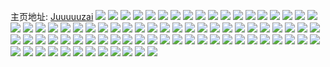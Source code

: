 主页地址: [Juuuuuzai](https://weibo.com/u/6411852648) 
![](https://wx4.sinaimg.cn/mw2000/006ZVtMcly1h9lw5kr7dmj33402c0u0x.jpg) 
![](https://wx4.sinaimg.cn/mw2000/006ZVtMcly1h9kh27no0rj32c0340hdw.jpg) 
![](https://wx4.sinaimg.cn/mw2000/006ZVtMcly1h8o749i254j32c03407wi.jpg) 
![](https://wx4.sinaimg.cn/mw2000/006ZVtMcly1h8o741q014j33402c07wi.jpg) 
![](https://wx4.sinaimg.cn/mw2000/006ZVtMcly1h8o74r0qmgj33402c07wi.jpg) 
![](https://wx4.sinaimg.cn/mw2000/006ZVtMcly1h8o757ts7cj33402c0kjm.jpg) 
![](https://wx4.sinaimg.cn/mw2000/006ZVtMcly1h8o76crb4rj33402c04qq.jpg) 
![](https://wx4.sinaimg.cn/mw2000/006ZVtMcly1h8o75tub84j32c0340u0y.jpg) 
![](https://wx4.sinaimg.cn/mw2000/006ZVtMcly1h8o763nqgvj33402c04qq.jpg) 
![](https://wx4.sinaimg.cn/mw2000/006ZVtMcly1h8o76pkzqcj32c0340npe.jpg) 
![](https://wx4.sinaimg.cn/mw2000/006ZVtMcly1h8o76wry9ej33402c0kjm.jpg) 
![](https://wx4.sinaimg.cn/mw2000/006ZVtMcly1h8f43i08htj33402c0x6q.jpg) 
![](https://wx4.sinaimg.cn/mw2000/006ZVtMcly1h8f43vv3i4j32c0340u0y.jpg) 
![](https://wx4.sinaimg.cn/mw2000/006ZVtMcly1h8f44471axj32c0340b2a.jpg) 
![](https://wx4.sinaimg.cn/mw2000/006ZVtMcly1h8f449815oj33402c04qq.jpg) 
![](https://wx4.sinaimg.cn/mw2000/006ZVtMcly1h8f44f3x2fj33402c07wi.jpg) 
![](https://wx4.sinaimg.cn/mw2000/006ZVtMcly1h8f45s6l3aj32c0340kjn.jpg) 
![](https://wx4.sinaimg.cn/mw2000/006ZVtMcly1h8f41zaelej33402c0b2a.jpg) 
![](https://wx4.sinaimg.cn/mw2000/006ZVtMcly1h8f45z04juj33402c07wi.jpg) 
![](https://wx4.sinaimg.cn/mw2000/006ZVtMcly1h8f463riw8j32c03401ky.jpg) 
![](https://wx4.sinaimg.cn/mw2000/006ZVtMcly1h7ns2naqcbj33402c0u0y.jpg) 
![](https://wx4.sinaimg.cn/mw2000/006ZVtMcly1h7ns37zubhj32c0340u0y.jpg) 
![](https://wx4.sinaimg.cn/mw2000/006ZVtMcly1h7ns2t31lsj33402c0e83.jpg) 
![](https://wx4.sinaimg.cn/mw2000/006ZVtMcly1h7ns2ur994j32c0340b2a.jpg) 
![](https://wx4.sinaimg.cn/mw2000/006ZVtMcly1h7ns2vz8gpj33402c0b2a.jpg) 
![](https://wx4.sinaimg.cn/mw2000/006ZVtMcly1h7ns2wzeg9j32c03404qq.jpg) 
![](https://wx4.sinaimg.cn/mw2000/006ZVtMcly1h7ns2xgtwsj30u0140dsf.jpg) 
![](https://wx4.sinaimg.cn/mw2000/006ZVtMcly1h7ns2ydejbj32b825nu0x.jpg) 
![](https://wx4.sinaimg.cn/mw2000/006ZVtMcly1h7ns2l0c32j30zk0k00ye.jpg) 
![](https://wx4.sinaimg.cn/mw2000/006ZVtMcly1h7ns2xojaoj31400u0jzo.jpg) 
![](https://wx4.sinaimg.cn/mw2000/006ZVtMcly1h7ns38jlb2j30u0140aj6.jpg) 
![](https://wx4.sinaimg.cn/mw2000/006ZVtMcly1h7ns2ys4x4j30sg0g0tce.jpg) 
![](https://wx4.sinaimg.cn/mw2000/006ZVtMcly1h74pv9em1jj30u01hcwvt.jpg) 
![](https://wx4.sinaimg.cn/mw2000/006ZVtMcly1h74pva5hrgj33402c0x6p.jpg) 
![](https://wx4.sinaimg.cn/mw2000/006ZVtMcly1h74pvilvusj32c02r0hdt.jpg) 
![](https://wx4.sinaimg.cn/mw2000/006ZVtMcly1h74pvg4fomj32c0340u0x.jpg) 
![](https://wx4.sinaimg.cn/mw2000/006ZVtMcly1h74pz6dcjjj30wc1n4dwv.jpg) 
![](https://wx4.sinaimg.cn/mw2000/006ZVtMcly1h74pvf7decj32c0340e83.jpg) 
![](https://wx4.sinaimg.cn/mw2000/006ZVtMcly1h74pvd8n58j32c03407wj.jpg) 
![](https://wx4.sinaimg.cn/mw2000/006ZVtMcly1h74pvgzejuj33402c0hdu.jpg) 
![](https://wx4.sinaimg.cn/mw2000/006ZVtMcly1h74pve1z9ij327s22eb2a.jpg) 
![](https://wx4.sinaimg.cn/mw2000/006ZVtMcly1h74pvb4fw8j32c0340x6q.jpg) 
![](https://wx4.sinaimg.cn/mw2000/006ZVtMcly1h74pvhxumlj33402c0kjm.jpg) 
![](https://wx4.sinaimg.cn/mw2000/006ZVtMcly1h74pv8tjctj32c0340b29.jpg) 
![](https://wx4.sinaimg.cn/mw2000/006ZVtMcgy1h6chbgf84mj33402c1hdv.jpg) 
![](https://wx4.sinaimg.cn/mw2000/006ZVtMcgy1h6chbt1et9j32c03411l3.jpg) 
![](https://wx4.sinaimg.cn/mw2000/006ZVtMcgy1h6chc094w5j33402c1hdv.jpg) 
![](https://wx4.sinaimg.cn/mw2000/006ZVtMcgy1h6chc8f96zj32c03417wk.jpg) 
![](https://wx4.sinaimg.cn/mw2000/006ZVtMcgy1h6chchviqnj32c0340kjo.jpg) 
![](https://wx4.sinaimg.cn/mw2000/006ZVtMcgy1h6chcuenhhj32c0341kjq.jpg) 
![](https://wx4.sinaimg.cn/mw2000/006ZVtMcgy1h6chdud381j33402c1u11.jpg) 
![](https://wx4.sinaimg.cn/mw2000/006ZVtMcgy1h6chd0t6efj32c0341kjn.jpg) 
![](https://wx4.sinaimg.cn/mw2000/006ZVtMcgy1h6chd4te4qj33402c1u0x.jpg) 
![](https://wx4.sinaimg.cn/mw2000/006ZVtMcgy1h6chdd1iorj32c0341npg.jpg) 
![](https://wx4.sinaimg.cn/mw2000/006ZVtMcgy1h6che76pofj32c0341kjq.jpg) 
![](https://wx4.sinaimg.cn/mw2000/006ZVtMcgy1h6chdk14qzj32c03411l0.jpg) 
![](https://wx4.sinaimg.cn/mw2000/006ZVtMcgy1h6chb8l7n8j33402c0e82.jpg) 
![](https://wx4.sinaimg.cn/mw2000/006ZVtMcgy1h5jyyv95qnj33402c0hdu.jpg) 
![](https://wx4.sinaimg.cn/mw2000/006ZVtMcgy1h5jyyy1o6jj33402c0x6q.jpg) 
![](https://wx4.sinaimg.cn/mw2000/006ZVtMcgy1h5jyz0so0pj33402c01ky.jpg) 
![](https://wx4.sinaimg.cn/mw2000/006ZVtMcgy1h5jyz76qebj33402c0kjm.jpg) 
![](https://wx4.sinaimg.cn/mw2000/006ZVtMcgy1h5jyz93gd5j33402c0b2a.jpg) 
![](https://wx4.sinaimg.cn/mw2000/006ZVtMcgy1h5f2zhscsbj33402c0b2a.jpg) 
![](https://wx4.sinaimg.cn/mw2000/006ZVtMcgy1h55y36oykpj33402c01kz.jpg) 
![](https://wx4.sinaimg.cn/mw2000/006ZVtMcgy1h55y3c83oij32c0340kjo.jpg) 
![](https://wx4.sinaimg.cn/mw2000/006ZVtMcgy1h55y3guoumj33402c0hdv.jpg) 
![](https://wx4.sinaimg.cn/mw2000/006ZVtMcgy1h55y3k3z23j33402c0npe.jpg) 
![](https://wx4.sinaimg.cn/mw2000/006ZVtMcgy1h55y3ntgz2j33402c0kjn.jpg) 
![](https://wx4.sinaimg.cn/mw2000/006ZVtMcgy1h55y3sb4zsj32c03401l0.jpg) 
![](https://wx4.sinaimg.cn/mw2000/006ZVtMcgy1h55y405ashj32c0340b2d.jpg) 
![](https://wx4.sinaimg.cn/mw2000/006ZVtMcgy1h55y444annj33402c0hdu.jpg) 
![](https://wx4.sinaimg.cn/mw2000/006ZVtMcgy1h55y49bozgj33402c0npi.jpg) 
![](https://wx4.sinaimg.cn/mw2000/006ZVtMcgy1h55y4cjm8hj33402c0kjm.jpg) 
![](https://wx4.sinaimg.cn/mw2000/006ZVtMcgy1h55y4giseyj33402c0npf.jpg) 
![](https://wx4.sinaimg.cn/mw2000/006ZVtMcgy1h55y4i416jj32c03401ky.jpg) 
![](https://wx4.sinaimg.cn/mw2000/006ZVtMcgy1h55y4lksh5j33402c0b2a.jpg) 
![](https://wx4.sinaimg.cn/mw2000/006ZVtMcgy1h4gdl17hkcj32c0340npd.jpg) 
![](https://wx4.sinaimg.cn/mw2000/006ZVtMcgy1h4gdl3e9igj32c03404qr.jpg) 
![](https://wx4.sinaimg.cn/mw2000/006ZVtMcgy1h4gdlgh046j32c03404qq.jpg) 
![](https://wx4.sinaimg.cn/mw2000/006ZVtMcgy1h4gdkvsvnzj33402c01kz.jpg) 
